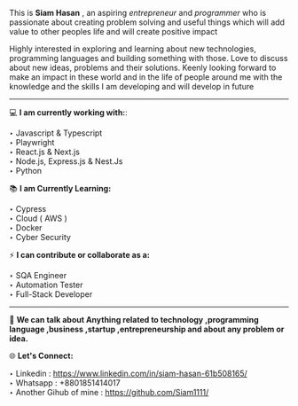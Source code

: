 
This is **Siam Hasan** , an aspiring *entrepreneur* and *programmer* who is passionate about creating problem solving and useful things which will add value to other peoples life and will create positive impact<br>

Highly interested in exploring and learning about new technologies, programming languages and building something with those. Love to discuss about new ideas, problems and their solutions. Keenly looking forward to make an impact in these world and in the life of people around me with the knowledge and the skills I am developing and will develop in future <br>

--------
💻 **I am currently working with:**:<br>

  ‣ Javascript & Typescript<br>
  ‣ Playwright<br>
  ‣ React.js & Next.js<br>
  ‣ Node.js, Express.js & Nest.Js<br>
  ‣ Python<br>

📚 **I am Currently Learning:**<br>

  ‣ Cypress<br>
  ‣ Cloud ( AWS ) <br>
  ‣ Docker<br>
  ‣ Cyber Security<br>

  
 ⚡ **I can contribute or collaborate as a:**<br>
 
 ‣ SQA Engineer<br>
 ‣ Automation Tester<br>
 ‣ Full-Stack Developer <br>
 
-------
💬 **We can talk about Anything related to technology ,programming language ,business ,startup ,entrepreneurship and about any problem or idea.**

🌐 **Let's Connect:**<br>

‣ Linkedin : https://www.linkedin.com/in/siam-hasan-61b508165/<br>
‣ Whatsapp : +8801851414017 <br>
‣ Another Gihub of mine : https://github.com/Siam1111/


<!---
Siam1111/Siam1111 is a ✨ special ✨ repository because its `README.md` (this file) appears on your GitHub profile.
You can click the Preview link to take a look at your changes.
--->
